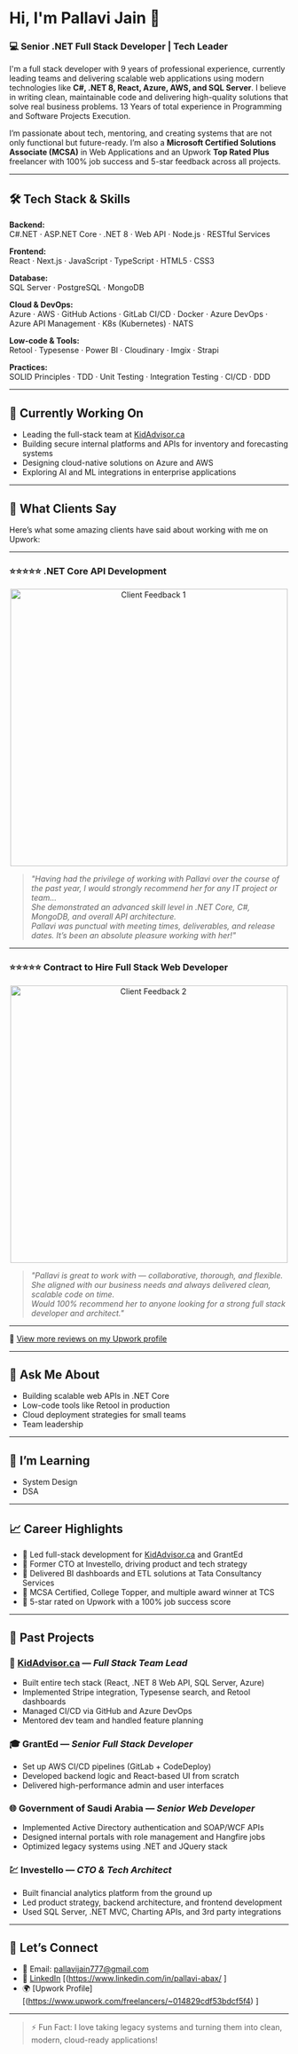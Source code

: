 # Hi, I'm Pallavi Jain 👋

### 💻 Senior .NET Full Stack Developer | Tech Leader 

I'm a full stack developer with 9 years of professional experience, currently leading teams and delivering scalable web applications using modern technologies like **C#, .NET 8, React, Azure, AWS, and SQL Server**. I believe in writing clean, maintainable code and delivering high-quality solutions that solve real business problems. 13 Years of total experience in Programming and Software Projects Execution.

I’m passionate about tech, mentoring, and creating systems that are not only functional but future-ready. I’m also a **Microsoft Certified Solutions Associate (MCSA)** in Web Applications and an Upwork **Top Rated Plus** freelancer with 100% job success and 5-star feedback across all projects.

---

## 🛠️ Tech Stack & Skills

**Backend:**  
C#.NET · ASP.NET Core · .NET 8 · Web API · Node.js · RESTful Services  

**Frontend:**  
React · Next.js · JavaScript · TypeScript · HTML5 · CSS3  

**Database:**  
SQL Server · PostgreSQL · MongoDB  

**Cloud & DevOps:**  
Azure · AWS · GitHub Actions · GitLab CI/CD · Docker · Azure DevOps  · Azure API Management · K8s (Kubernetes) · NATS

**Low-code & Tools:**  
Retool · Typesense · Power BI · Cloudinary · Imgix · Strapi  

**Practices:**  
SOLID Principles · TDD · Unit Testing · Integration Testing · CI/CD  · DDD

---

## 🧠 Currently Working On

- Leading the full-stack team at [KidAdvisor.ca](https://www.kidadvisor.ca)
- Building secure internal platforms and APIs for inventory and forecasting systems
- Designing cloud-native solutions on Azure and AWS
- Exploring AI and ML integrations in enterprise applications

---

## 💬 What Clients Say

Here’s what some amazing clients have said about working with me on Upwork:

---

### ⭐️⭐️⭐️⭐️⭐️ .NET Core API Development

<p align="center">
  <img src="https://github.com/user-attachments/assets/7c201be2-4190-4b95-8e38-fb3a71839cc4" width="500" alt="Client Feedback 1" />
</p>

> *"Having had the privilege of working with Pallavi over the course of the past year, I would strongly recommend her for any IT project or team...  
> She demonstrated an advanced skill level in .NET Core, C#, MongoDB, and overall API architecture.  
> Pallavi was punctual with meeting times, deliverables, and release dates. It’s been an absolute pleasure working with her!"*

---

### ⭐️⭐️⭐️⭐️⭐️ Contract to Hire Full Stack Web Developer

<p align="center">
  <img src="https://github.com/user-attachments/assets/0156b6a3-4925-4ede-ab04-c840f0f227ef" width="500" alt="Client Feedback 2" />
</p>

> *"Pallavi is great to work with — collaborative, thorough, and flexible.  
> She aligned with our business needs and always delivered clean, scalable code on time.  
> Would 100% recommend her to anyone looking for a strong full stack developer and architect."*

---

🔗 [View more reviews on my Upwork profile](https://www.upwork.com/freelancers/~014829cdf53bdcf5f4)


---

## 💬 Ask Me About

- Building scalable web APIs in .NET Core  
- Low-code tools like Retool in production  
- Cloud deployment strategies for small teams  
- Team leadership

---

## 🌱 I’m Learning

- System Design
- DSA 

---

## 📈 Career Highlights

- 🔹 Led full-stack development for [KidAdvisor.ca](https://www.kidadvisor.ca) and GrantEd  
- 🔹 Former CTO at Investello, driving product and tech strategy  
- 🔹 Delivered BI dashboards and ETL solutions at Tata Consultancy Services  
- 🔹 MCSA Certified, College Topper, and multiple award winner at TCS  
- 🔹 5-star rated on Upwork with a 100% job success score  

---

## 💼 Past Projects

### 🧩 [KidAdvisor.ca](https://www.kidadvisor.ca) — *Full Stack Team Lead*
- Built entire tech stack (React, .NET 8 Web API, SQL Server, Azure)
- Implemented Stripe integration, Typesense search, and Retool dashboards
- Managed CI/CD via GitHub and Azure DevOps
- Mentored dev team and handled feature planning

### 🎓 GrantEd — *Senior Full Stack Developer*
- Set up AWS CI/CD pipelines (GitLab + CodeDeploy)
- Developed backend logic and React-based UI from scratch
- Delivered high-performance admin and user interfaces

### 🌐 Government of Saudi Arabia — *Senior Web Developer*
- Implemented Active Directory authentication and SOAP/WCF APIs
- Designed internal portals with role management and Hangfire jobs
- Optimized legacy systems using .NET and JQuery stack

### 💹 Investello — *CTO & Tech Architect*
- Built financial analytics platform from the ground up
- Led product strategy, backend architecture, and frontend development
- Used SQL Server, .NET MVC, Charting APIs, and 3rd party integrations

---

## 🤝 Let’s Connect

- 📧 Email: pallavijain777@gmail.com  
- 💼 [LinkedIn](https://www.linkedin.com/) [(https://www.linkedin.com/in/pallavi-abax/  ]
- 🌍 [Upwork Profile][(https://www.upwork.com/freelancers/~014829cdf53bdcf5f4)  ]

---

> ⚡ Fun Fact: I love taking legacy systems and turning them into clean, modern, cloud-ready applications!

